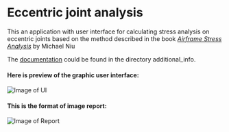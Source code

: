 # Eccentric  joint analysis

This an application with user interface for calculating stress analysis on eccentric joints based on the method described in the book [*Airframe Stress Analysis*](https://github.com/b3n-b3n/eccentric_joint_analysis/blob/main/additional_info/Eccentric%20Joints.pdf) by Michael Niu

The [documentation](https://github.com/b3n-b3n/eccentric_joint_analysis/blob/main/additional_info/documentation.md) could be found in the directory additional_info.

#### Here is preview of the graphic user interface:
![Image of UI](https://github.com/b3n-b3n/eccentric_joint_analysis/blob/main/additional_info/preview/UI.png)

#### This is the format of image report:
![Image of Report](https://github.com/b3n-b3n/eccentric_joint_analysis/blob/main/additional_info/preview/report.png)
